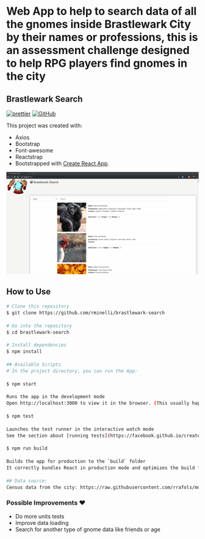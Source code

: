 # Web App to help to search data of all the gnomes inside Brastlewark City by their names or professions, this is an assessment challenge designed to help RPG players find gnomes in the city

## Brastlewark Search

[![prettier](https://img.shields.io/badge/styled%20with-prettier-ff69b4.svg)](https://github.com/prettier/prettier)
[![GitHub](https://img.shields.io/github/license/mtxr/vscode-sqltools?style=flat-square)](https://github.com/rminelli/brastlewark-search/blob/master/LICENSE)

This project was created with:

- Axios
- Bootstrap
- Font-awesome
- Reactstrap
- Bootstrapped with [Create React App](https://github.com/facebook/create-react-app).

![](preview.gif)

## How to Use

```bash
# Clone this repository
$ git clone https://github.com/rminelli/brastlewark-search

# Go into the repository
$ cd brastlewark-search

# Install dependencies
$ npm install

## Available Scripts
# In the project directory, you can run the App:

$ npm start

Runs the app in the development mode
Open http://localhost:3000 to view it in the browser. (This usually happens automatically)

$ npm test

Launches the test runner in the interactive watch mode
See the section about [running tests](https://facebook.github.io/create-react-app/docs/running-tests)

$ npm run build

Builds the app for production to the `build` folder
It correctly bundles React in production mode and optimizes the build for the best performance.

## Data source:
Census data from the city: https://raw.githubusercontent.com/rrafols/mobile_test/master/data.json
```

### Possible Improvements ❤️

- Do more units tests
- Improve data loading
- Search for another type of gnome data like friends or age
